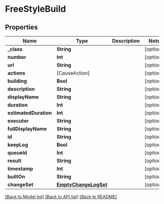 # FreeStyleBuild

## Properties
Name | Type | Description | Notes
------------ | ------------- | ------------- | -------------
**_class** | **String** |  | [optional] 
**number** | **Int** |  | [optional] 
**url** | **String** |  | [optional] 
**actions** | [CauseAction] |  | [optional] 
**building** | **Bool** |  | [optional] 
**description** | **String** |  | [optional] 
**displayName** | **String** |  | [optional] 
**duration** | **Int** |  | [optional] 
**estimatedDuration** | **Int** |  | [optional] 
**executor** | **String** |  | [optional] 
**fullDisplayName** | **String** |  | [optional] 
**id** | **String** |  | [optional] 
**keepLog** | **Bool** |  | [optional] 
**queueId** | **Int** |  | [optional] 
**result** | **String** |  | [optional] 
**timestamp** | **Int** |  | [optional] 
**builtOn** | **String** |  | [optional] 
**changeSet** | [**EmptyChangeLogSet**](EmptyChangeLogSet.md) |  | [optional] 

[[Back to Model list]](../README.md#documentation-for-models) [[Back to API list]](../README.md#documentation-for-api-endpoints) [[Back to README]](../README.md)



